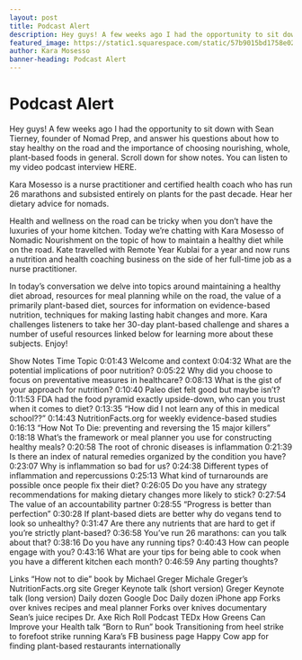 ```yaml
---
layout: post
title: Podcast Alert
description: Hey guys! A few weeks ago I had the opportunity to sit down with Sean Tierney, founder of Nomad Prep, and answer his questions about how to stay healthy on the road and the importance of choosing nourishing, whole, plant-based foods in general.  
featured_image: https://static1.squarespace.com/static/57b9015bd1758e022c2f11a4/t/5ba99bc8f9619a770c1ac930/1537842130707/nomad+podcast.JPG?format=1500w
author: Kara Mosesso
banner-heading: Podcast Alert
---
```


# Podcast Alert

Hey guys! A few weeks ago I had the opportunity to sit down with Sean Tierney, founder of Nomad Prep, and answer his questions about how to stay healthy on the road and the importance of choosing nourishing, whole, plant-based foods in general.  Scroll down for show notes. You can listen to my video podcast interview HERE.



Kara Mosesso is a nurse practitioner and certified health coach who has run 26 marathons and subsisted entirely on plants for the past decade. Hear her dietary advice for nomads.

Health and wellness on the road can be tricky when you don’t have the luxuries of your home kitchen. Today we’re chatting with Kara Mosesso of Nomadic Nourishment on the topic of how to maintain a healthy diet while on the road. Kate travelled with Remote Year Kublai for a year and now runs a nutrition and health coaching business on the side of her full-time job as a nurse practitioner.

In today’s conversation we delve into topics around maintaining a healthy diet abroad, resources for meal planning while on the road, the value of a primarily plant-based diet, sources for information on evidence-based nutrition, techniques for making lasting habit changes and more. Kara challenges listeners to take her 30-day plant-based challenge and shares a number of useful resources linked below for learning more about these subjects. Enjoy!

Show Notes
Time   Topic
0:01:43   Welcome and context
0:04:32   What are the potential implications of poor nutrition?
0:05:22   Why did you choose to focus on preventative measures in healthcare?
0:08:13   What is the gist of your approach for nutrition?
0:10:40   Paleo diet felt good but maybe isn’t?
0:11:53   FDA had the food pyramid exactly upside-down, who can you trust when it comes to diet?
0:13:35   “How did I not learn any of this in medical school??”
0:14:43   NutritionFacts.org for weekly evidence-based studies
0:16:13   “How Not To Die: preventing and reversing the 15 major killers”
0:18:18   What’s the framework or meal planner you use for constructing healthy meals?
0:20:58   The root of chronic diseases is inflammation
0:21:39   Is there an index of natural remedies organized by the condition you have?
0:23:07   Why is inflammation so bad for us?
0:24:38   Different types of inflammation and repercussions
0:25:13   What kind of turnarounds are possible once people fix their diet?
0:26:05   Do you have any strategy recommendations for making dietary changes more likely to stick?
0:27:54   The value of an accountability partner
0:28:55   “Progress is better than perfection”
0:30:28   If plant-based diets are better why do vegans tend to look so unhealthy?
0:31:47   Are there any nutrients that are hard to get if you’re strictly plant-based?
0:36:58   You’ve run 26 marathons: can you talk about that?
0:38:16   Do you have any running tips?
0:40:43   How can people engage with you?
0:43:16   What are your tips for being able to cook when you have a different kitchen each month?
0:46:59   Any parting thoughts?

Links
“How not to die” book by Michael Greger
Michale Greger’s NutritionFacts.org site
Greger Keynote talk (short version)
Greger Keynote talk (long version)
Daily dozen Google Doc
Daily dozen iPhone app
Forks over knives recipes and meal planner
Forks over knives documentary
Sean’s juice recipes
Dr. Axe
Rich Roll Podcast
TEDx How Greens Can Improve your Health talk
“Born to Run” book
Transitioning from heel strike to forefoot strike running
Kara’s FB business page
Happy Cow app for finding plant-based restaurants internationally
